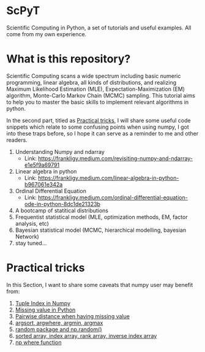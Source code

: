 # ScPyT
Scientific Computing in Python, a set of tutorials and useful examples. All come from my own experience.

# What is this repository?

Scientific Computing scans a wide spectrum including basic numeric programming, linear algebra, all kinds of distributions, and realizing Maximum Likelihood Estimation (MLE), Expectation-Maximization (EM) algorithm, Monte-Carlo Markov Chain (MCMC) sampling. This tutorial aims to help you to master the basic skills to implement relevant algorithms in python. 

In the second part, titled as [Practical tricks](#Practical_tricks), I will share some useful code snippets which relate to some confusing points when using numpy, I got into these traps before, so I hope it can serve as a reminder to me and other readers.


1. Understanding Numpy and ndarray
    * Link: https://frankligy.medium.com/revisiting-numpy-and-ndarray-e1e5f9a69791
2. Linear algebra in python
    * Link: https://frankligy.medium.com/linear-algebra-in-python-b967061e342a
3. Ordinal Differential Equation
    * Link: https://frankligy.medium.com/ordinal-differential-equation-ode-in-python-8dc1de21323b
4. A bootcamp of statitical distributions 
5. Frequentist statistical model (MLE, optimization methods, EM, factor analysis, etc)
6. Bayesian statistical model (MCMC, hierarchical modelling, bayesian Network)
7. stay tuned...


# Practical tricks

In this Section, I want to share some caveats that numpy user may benefit from:

1. [Tuple Index in Numpy](https://github.com/frankligy/ScPyT/blob/main/tricks/1_tuple_index.ipynb)
2. [Missing value in Python](https://github.com/frankligy/ScPyT/blob/main/tricks/2_nan.ipynb)
3. [Pairwise distance when having missing value](https://github.com/frankligy/ScPyT/blob/main/tricks/3_compute_dist_NA.ipynb)
4. [argsort, argwhere, argmin, argmax](https://github.com/frankligy/ScPyT/blob/main/tricks/4_arg_sort.ipynb)
5. [random package and np.random()](https://github.com/frankligy/ScPyT/blob/main/tricks/5_random.ipynb)
6. [sorted array, index array, rank array, inverse index array](https://github.com/frankligy/ScPyT/blob/main/tricks/6_sorting.ipynb)
7. [np where function](https://github.com/frankligy/ScPyT/blob/main/tricks/7_np_where.ipynb)
